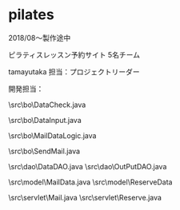 # pilates
2018/08～製作途中

ピラティスレッスン予約サイト
5名チーム

tamayutaka
担当：プロジェクトリーダー

開発担当：

\src\bo\DataCheck.java

\src\bo\DataInput.java

\src\bo\MailDataLogic.java

\src\bo\SendMail.java


\src\dao\DataDAO.java
\src\dao\OutPutDAO.java


\src\model\MailData.java
\src\model\ReserveData

\src\servlet\Mail.java
\src\servlet\Reserve.java
